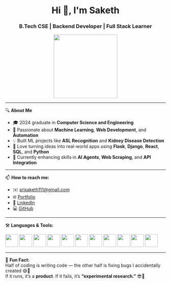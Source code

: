 <h1 align="center">Hi 👋, I'm Saketh</h1>
<h3 align="center">B.Tech CSE | Backend Developer | Full Stack Learner</h3>

<p align="center">
  <img src="https://media.giphy.com/media/qgQUggAC3Pfv687qPC/giphy.gif" width="200">
</p>

---

🔍 **About Me**  
- 🎓 2024 graduate in **Computer Science and Engineering**  
- 🤖 Passionate about **Machine Learning**, **Web Development**, and **Automation**  
- 💡 Built ML projects like **ASL Recognition** and **Kidney Disease Detection**  
- 🚀 Love turning ideas into real-world apps using **Flask**, **Django**, **React**, **SQL**, and **Python**  
- 🔭 Currently enhancing skills in **AI Agents**, **Web Scraping**, and **API Integration**

---

📫 **How to reach me:**  
- ✉️ srisaketh111@gmail.com  
- 🌐 [Portfolio](https://srisaketh-portfolio.netlify.app)  
- 💼 [LinkedIn](https://linkedin.com/in/sri-saketh-35767224a)  
- 💻 [GitHub](https://github.com/Saketh0014)  

---

🛠️ **Languages & Tools:**  
<p align="left">
  <img src="https://cdn.jsdelivr.net/gh/devicons/devicon/icons/python/python-original.svg" width="40" />
  <img src="https://cdn.jsdelivr.net/gh/devicons/devicon/icons/c/c-original.svg" width="40" />
  <img src="https://cdn.jsdelivr.net/gh/devicons/devicon/icons/cplusplus/cplusplus-original.svg" width="40" />
  <img src="https://cdn.jsdelivr.net/gh/devicons/devicon/icons/java/java-original.svg" width="40" />
  <img src="https://cdn.jsdelivr.net/gh/devicons/devicon/icons/javascript/javascript-original.svg" width="40" />
  <img src="https://cdn.jsdelivr.net/gh/devicons/devicon/icons/html5/html5-original.svg" width="40" />
  <img src="https://cdn.jsdelivr.net/gh/devicons/devicon/icons/css3/css3-original.svg" width="40" />
  <img src="https://cdn.jsdelivr.net/gh/devicons/devicon/icons/mysql/mysql-original.svg" width="40" />
  <img src="https://cdn.jsdelivr.net/gh/devicons/devicon/icons/django/django-plain.svg" width="40" />
  <img src="https://cdn.jsdelivr.net/gh/devicons/devicon/icons/react/react-original.svg" width="40" />
  <img src="https://cdn.jsdelivr.net/gh/devicons/devicon/icons/flask/flask-original.svg" width="40" />
</p>

---

🎯 **Fun Fact:**  
Half of coding is writing code — the other half is fixing bugs I accidentally created 😅🧠  
If it runs, it’s a **product**. If it fails, it’s **“experimental research.”** 😎🤖
